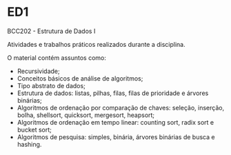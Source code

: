 # ED1
BCC202 - Estrutura de Dados I 

Atividades e trabalhos práticos realizados durante a disciplina. 

O material contém  assuntos como: 
- Recursividade;
- Conceitos básicos de análise de algoritmos;
- Tipo abstrato de dados;
- Estrutura de dados: listas,  pilhas, filas, filas de prioridade e árvores binárias;
-  Algoritmos de ordenação por comparação de chaves: seleção, inserção, bolha, shellsort, quicksort, mergesort, heapsort;
- Algoritmos de ordenação em tempo linear: counting sort, radix sort e bucket sort;
- Algoritmos de pesquisa: simples, binária, árvores binárias de busca e hashing.


